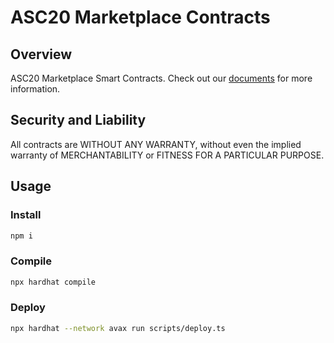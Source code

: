 # ASC20 Marketplace Contracts

## Overview

ASC20 Marketplace Smart Contracts. Check out our [documents](https://docs.avascriptions.com/) for more information.
  

## Security and Liability
All contracts are WITHOUT ANY WARRANTY, without even the implied warranty of MERCHANTABILITY or FITNESS FOR A PARTICULAR PURPOSE.
  

## Usage

### Install

```bash
npm i
```

### Compile

```bash
npx hardhat compile
```

### Deploy

```bash
npx hardhat --network avax run scripts/deploy.ts
```